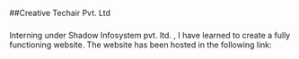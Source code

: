 ##Creative Techair Pvt. Ltd

###

Interning under Shadow Infosystem pvt. ltd. , I have learned to create a fully functioning website. The website has been hosted in the following link:
